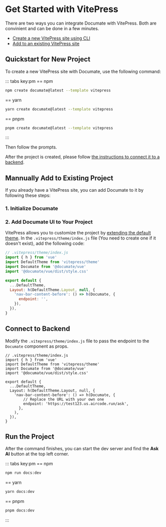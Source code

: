 # Get Started with VitePress

There are two ways you can integrate Documate with VitePress. Both are convinient and can be done in a few minutes.

- [Create a new VitePress site using CLI](#quickstart-for-new-project)
- [Add to an existing VitePress site](#mannually-add-to-existing-project)

## Quickstart for New Project

To create a new VitePress site with Documate, use the following command:

::: tabs key:pm
== npm
```bash
npm create documate@latest --template vitepress
```
== yarn
```bash
yarn create documate@latest --template vitepress
```
== pnpm
```bash
pnpm create documate@latest --template vitepress
```

:::

Then follow the prompts.

After the project is created, please follow [the instructions to connect it to a backend](#connect-to-backend).

## Mannually Add to Existing Project

If you already have a VitePress site, you can add Documate to it by following these steps:

### 1. Initialize Documate

<!--@include: ../_partials/_initialize-vue.md-->

### 2. Add Documate UI to Your Project

VitePress allows you to customize the project by [extending the default theme](https://vitepress.dev/guide/extending-default-theme). In the `.vitepress/theme/index.js` file (You need to create one if it doesn't exist), add the following code:

```js
// .vitepress/theme/index.js
import { h } from 'vue'
import DefaultTheme from 'vitepress/theme'
import Documate from '@documate/vue'
import '@documate/vue/dist/style.css'

export default {
  ...DefaultTheme,
  Layout: h(DefaultTheme.Layout, null, {
    'nav-bar-content-before': () => h(Documate, {
      endpoint: '',
    }),
  }),
}
```

## Connect to Backend

<!--@include: ../_partials/_connect-backend.md-->

Modify the `.vitepress/theme/index.js` file to pass the endpoint to the `Documate` component as props.

```js{11-12}
// .vitepress/theme/index.js
import { h } from 'vue'
import DefaultTheme from 'vitepress/theme'
import Documate from '@documate/vue'
import '@documate/vue/dist/style.css'

export default {
  ...DefaultTheme,
  Layout: h(DefaultTheme.Layout, null, {
    'nav-bar-content-before': () => h(Documate, {
        // Replace the URL with your own one
        endpoint: 'https://test123.us.aircode.run/ask',
      },
    ),
  }),
}
```

## Run the Project

<!--@include: ../_partials/_run-project-upload.md-->

After the command finishes, you can start the dev server and find the __Ask AI__ button at the top left corner.

::: tabs key:pm 
== npm
```bash
npm run docs:dev
```
== yarn
```bash
yarn docs:dev
```
== pnpm
```bash
pnpm docs:dev
```

:::

